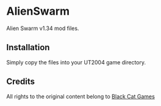 # AlienSwarm

Alien Swarm v1.34 mod files.


Installation
--

Simply copy the files into your UT2004 game directory.


Credits
--

All rights to the original content belong to [Black Cat Games](http://www.blackcatgames.com)
